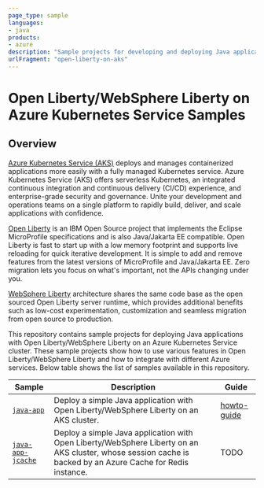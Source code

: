 ```yaml
---
page_type: sample
languages:
- java
products:
- azure
description: "Sample projects for developing and deploying Java applications with Open/WebSphere Liberty on an Azure Kubernetes Service cluster."
urlFragment: "open-liberty-on-aks"
---
```


# Open Liberty/WebSphere Liberty on Azure Kubernetes Service Samples

## Overview

[Azure Kubernetes Service (AKS)](https://azure.microsoft.com/services/kubernetes-service/) deploys and manages containerized applications more easily with a fully managed Kubernetes service. Azure Kubernetes Service (AKS) offers serverless Kubernetes, an integrated continuous integration and continuous delivery (CI/CD) experience, and enterprise-grade security and governance. Unite your development and operations teams on a single platform to rapidly build, deliver, and scale applications with confidence.

[Open Liberty](https://openliberty.io) is an IBM Open Source project that implements the Eclipse MicroProfile specifications and is also Java/Jakarta EE compatible. Open Liberty is fast to start up with a low memory footprint and supports live reloading for quick iterative development. It is simple to add and remove features from the latest versions of MicroProfile and Java/Jakarta EE. Zero migration lets you focus on what's important, not the APIs changing under you.

[WebSphere Liberty](https://www.ibm.com/cloud/websphere-liberty) architecture shares the same code base as the open sourced Open Liberty server runtime, which provides additional benefits such as low-cost experimentation, customization and seamless migration from open source to production.

This repository contains sample projects for deploying Java applications with Open Liberty/WebSphere Liberty on an Azure Kubernetes Service cluster.
These sample projects show how to use various features in Open Liberty/WebSphere Liberty and how to integrate with different Azure services.
Below table shows the list of samples available in this repository.

| Sample                           | Description                                | Guide                            |
|----------------------------------|--------------------------------------------|----------------------------------|
| [`java-app`](java-app) | Deploy a simple Java application with Open Liberty/WebSphere Liberty on an AKS cluster. | [howto-guide](https://docs.microsoft.com/azure/aks/howto-deploy-java-liberty-app) |
| [`java-app-jcache`](java-app-jcache) | Deploy a simple Java application with Open Liberty/WebSphere Liberty on an AKS cluster, whose session cache is backed by an Azure Cache for Redis instance. | TODO |
